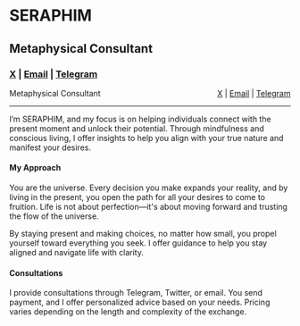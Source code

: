 # SERAPHIM 

## Metaphysical Consultant

### <a href="https://x.com/se2aphim" target="_blank">X</a> | [Email](mailto:se2aphim@icloud.com) | <a href="https://t.me/se2aphim" target="_blank">Telegram</a>

<div style="display: flex; justify-content: space-between; align-items: center;">
    <span>Metaphysical Consultant</span>
    <span>
        <a href="https://x.com/se2aphim" target="_blank">X</a> | 
        <a href="mailto:se2aphim@icloud.com">Email</a> | 
        <a href="https://t.me/se2aphim" target="_blank">Telegram</a>
    </span>
</div>


---

I’m SERAPHIM, and my focus is on helping individuals connect with the present moment and unlock their potential. Through mindfulness and conscious living, I offer insights to help you align with your true nature and manifest your desires.

#### My Approach
You are the universe. Every decision you make expands your reality, and by living in the present, you open the path for all your desires to come to fruition. Life is not about perfection—it's about moving forward and trusting the flow of the universe.

By staying present and making choices, no matter how small, you propel yourself toward everything you seek. I offer guidance to help you stay aligned and navigate life with clarity.

#### Consultations
I provide consultations through Telegram, Twitter, or email. You send payment, and I offer personalized advice based on your needs. Pricing varies depending on the length and complexity of the exchange.
